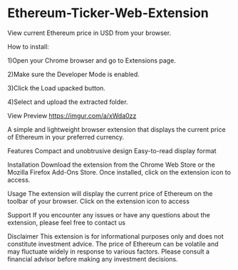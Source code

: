 # Ethereum-Ticker-Web-Extension
View current Ethereum price in USD from your browser.

How to install:

1)Open your Chrome browser and go to Extensions page.

2)Make sure the Developer Mode is enabled.

3)Click the Load upacked button.

4)Select and upload the extracted folder.

View Preview 
https://imgur.com/a/xWda0zz

A simple and lightweight browser extension that displays the current price of Ethereum in your preferred currency.

Features
Compact and unobtrusive design
Easy-to-read display format

Installation
Download the extension from the Chrome Web Store or the Mozilla Firefox Add-Ons Store.
Once installed, click on the extension icon to access.

Usage
The extension will display the current price of Ethereum on the toolbar of your browser. Click on the extension icon to access 

Support
If you encounter any issues or have any questions about the extension, please feel free to contact us 

Disclaimer
This extension is for informational purposes only and does not constitute investment advice. The price of Ethereum can be volatile and may fluctuate widely in response to various factors. Please consult a financial advisor before making any investment decisions.
